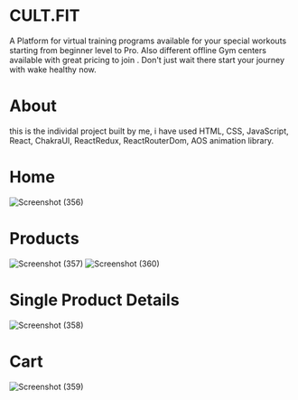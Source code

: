 # CULT.FIT
A Platform for virtual training programs available for your special workouts starting from beginner level to Pro. Also different offline Gym centers available with great pricing to join . Don't just wait there start your journey with wake healthy now.

# About
this is the individal project built by me, i have used HTML, CSS, JavaScript, React, ChakraUI, ReactRedux, ReactRouterDom, AOS animation library.

# Home
![Screenshot (356)](https://user-images.githubusercontent.com/107465553/218473778-0ddd8e94-d510-4708-9a5c-c2ab138294fb.png)
# Products
![Screenshot (357)](https://user-images.githubusercontent.com/107465553/218473804-6ef31170-a17f-408c-9950-7e311b8fb230.png)
![Screenshot (360)](https://user-images.githubusercontent.com/107465553/218473857-687a0241-60e5-452e-9750-bb822f41042c.png)
# Single Product Details
![Screenshot (358)](https://user-images.githubusercontent.com/107465553/218473820-bedc3b66-2367-4462-87e4-a99c83c8829c.png)
# Cart
![Screenshot (359)](https://user-images.githubusercontent.com/107465553/218473830-e37cff0c-c7db-4b46-8a78-2eee30e2c1f4.png)

